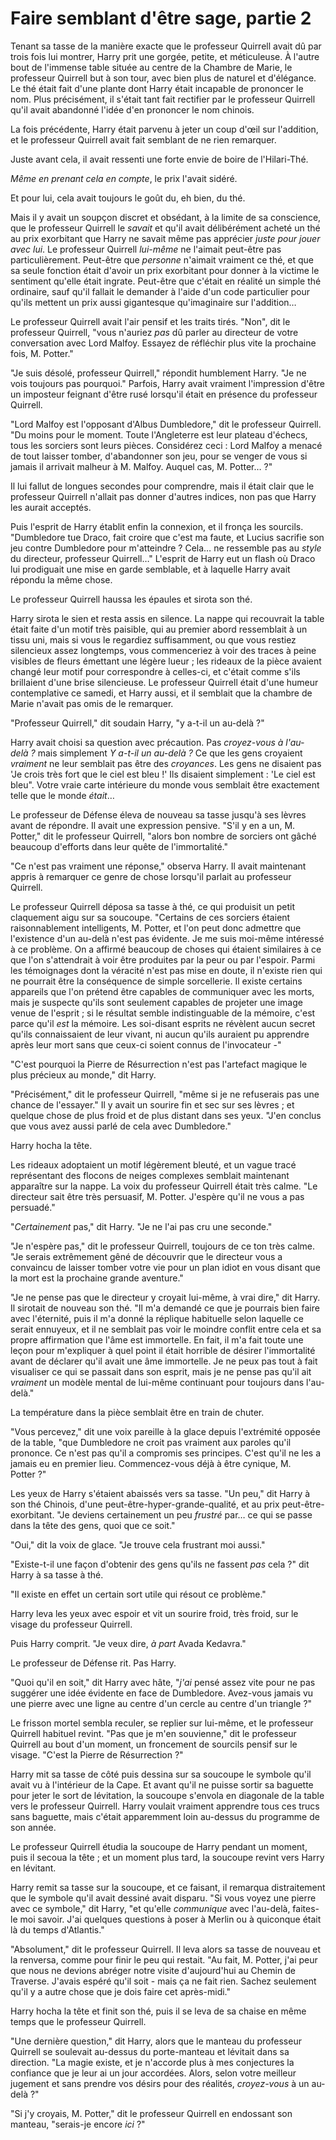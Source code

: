 # Faire semblant d'être sage, partie 2

Tenant sa tasse de la manière exacte que le professeur Quirrell avait dû
par trois fois lui montrer, Harry prit une gorgée, petite, et
méticuleuse. À l'autre bout de l'immense table située au centre de la
Chambre de Marie, le professeur Quirrell but à son tour, avec bien plus
de naturel et d'élégance. Le thé était fait d'une plante dont Harry
était incapable de prononcer le nom. Plus précisément, il s'était tant
fait rectifier par le professeur Quirrell qu'il avait abandonné l'idée
d'en prononcer le nom chinois.

La fois précédente, Harry était parvenu à jeter un coup d'œil sur
l'addition, et le professeur Quirrell avait fait semblant de ne rien
remarquer.

Juste avant cela, il avait ressenti une forte envie de boire de
l'Hilari-Thé.

*Même en prenant cela en compte*, le prix l'avait sidéré.

Et pour lui, cela avait toujours le goût du, eh bien, du thé.

Mais il y avait un soupçon discret et obsédant, à la limite de sa
conscience, que le professeur Quirrell le *savait* et qu'il avait
délibérément acheté un thé au prix exorbitant que Harry ne savait même
pas apprécier *juste pour jouer avec lui*. Le professeur Quirrell
*lui-même* ne l'aimait peut-être pas particulièrement. Peut-être que
*personne* n'aimait vraiment ce thé, et que sa seule fonction était
d'avoir un prix exorbitant pour donner à la victime le sentiment qu'elle
était ingrate. Peut-être que c'était en réalité un simple thé ordinaire,
sauf qu'il fallait le demander à l'aide d'un code particulier pour
qu'ils mettent un prix aussi gigantesque qu'imaginaire sur l'addition…

Le professeur Quirrell avait l'air pensif et les traits tirés. "Non",
dit le professeur Quirrell, "vous n'auriez *pas* dû parler au directeur
de votre conversation avec Lord Malfoy. Essayez de réfléchir plus vite
la prochaine fois, M. Potter."

"Je suis désolé, professeur Quirrell," répondit humblement Harry. "Je ne
vois toujours pas pourquoi." Parfois, Harry avait vraiment l'impression
d'être un imposteur feignant d'être rusé lorsqu'il était en présence du
professeur Quirrell.

"Lord Malfoy est l'opposant d'Albus Dumbledore," dit le professeur
Quirrell. "Du moins pour le moment. Toute l'Angleterre est leur plateau
d'échecs, tous les sorciers sont leurs pièces. Considérez ceci : Lord
Malfoy a menacé de tout laisser tomber, d'abandonner son jeu, pour se
venger de vous si jamais il arrivait malheur à M. Malfoy. Auquel cas, M.
Potter… ?"

Il lui fallut de longues secondes pour comprendre, mais il était clair
que le professeur Quirrell n'allait pas donner d'autres indices, non pas
que Harry les aurait acceptés.

Puis l'esprit de Harry établit enfin la connexion, et il fronça les
sourcils. "Dumbledore tue Draco, fait croire que c'est ma faute, et
Lucius sacrifie son jeu contre Dumbledore pour m'atteindre ? Cela… ne
ressemble pas au *style* du directeur, professeur Quirrell…" L'esprit de
Harry eut un flash où Draco lui prodiguait une mise en garde semblable,
et à laquelle Harry avait répondu la même chose.

Le professeur Quirrell haussa les épaules et sirota son thé.

Harry sirota le sien et resta assis en silence. La nappe qui recouvrait
la table était faite d'un motif très paisible, qui au premier abord
ressemblait à un tissu uni, mais si vous le regardiez suffisamment, ou
que vous restiez silencieux assez longtemps, vous commenceriez à voir
des traces à peine visibles de fleurs émettant une légère lueur ; les
rideaux de la pièce avaient changé leur motif pour correspondre à
celles-ci, et c'était comme s'ils brillaient d'une brise silencieuse. Le
professeur Quirrell était d'une humeur contemplative ce samedi, et Harry
aussi, et il semblait que la chambre de Marie n'avait pas omis de le
remarquer.

"Professeur Quirrell," dit soudain Harry, "y a-t-il un au-delà ?"

Harry avait choisi sa question avec précaution. Pas *croyez-vous à
l'au-delà ?* mais simplement *Y a-t-il un au-delà ?* Ce que les gens
croyaient *vraiment* ne leur semblait pas être des *croyances*. Les gens
ne disaient pas 'Je crois très fort que le ciel est bleu !' Ils disaient
simplement : 'Le ciel est bleu". Votre vraie carte intérieure du monde
vous semblait être exactement telle que le monde *était*…

Le professeur de Défense éleva de nouveau sa tasse jusqu'à ses lèvres
avant de répondre. Il avait une expression pensive. "S'il y en a un, M.
Potter," dit le professeur Quirrell, "alors bon nombre de sorciers ont
gâché beaucoup d'efforts dans leur quête de l'immortalité."

"Ce n'est pas vraiment une réponse," observa Harry. Il avait maintenant
appris à remarquer ce genre de chose lorsqu'il parlait au professeur
Quirrell.

Le professeur Quirrell déposa sa tasse à thé, ce qui produisit un petit
claquement aigu sur sa soucoupe. "Certains de ces sorciers étaient
raisonnablement intelligents, M. Potter, et l'on peut donc admettre que
l'existence d'un au-delà n'est pas évidente. Je me suis moi-même
intéressé à ce problème. On a affirmé beaucoup de choses qui étaient
similaires à ce que l'on s'attendrait à voir être produites par la peur
ou par l'espoir. Parmi les témoignages dont la véracité n'est pas mise
en doute, il n'existe rien qui ne pourrait être la conséquence de simple
sorcellerie. Il existe certains appareils que l'on prétend être capables
de communiquer avec les morts, mais je suspecte qu'ils sont seulement
capables de projeter une image venue de l'esprit ; si le résultat semble
indistinguable de la mémoire, c'est parce qu'il *est* la mémoire. Les
soi-disant esprits ne révèlent aucun secret qu'ils connaissaient de leur
vivant, ni aucun qu'ils auraient pu apprendre après leur mort sans que
ceux-ci soient connus de l'invocateur -"

"C'est pourquoi la Pierre de Résurrection n'est pas l'artefact magique
le plus précieux au monde," dit Harry.

"Précisément," dit le professeur Quirrell, "même si je ne refuserais pas
une chance de l'essayer." Il y avait un sourire fin et sec sur ses
lèvres ; et quelque chose de plus froid et de plus distant dans ses
yeux. "J'en conclus que vous avez aussi parlé de cela avec Dumbledore."

Harry hocha la tête.

Les rideaux adoptaient un motif légèrement bleuté, et un vague tracé
représentant des flocons de neiges complexes semblait maintenant
apparaître sur la nappe. La voix du professeur Quirrell était très
calme. "Le directeur sait être très persuasif, M. Potter. J'espère qu'il
ne vous a pas persuadé."

"*Certainement* pas," dit Harry. "Je ne l'ai pas cru une seconde."

"Je n'espère pas," dit le professeur Quirrell, toujours de ce ton très
calme. "Je serais extrêmement gêné de découvrir que le directeur vous a
convaincu de laisser tomber votre vie pour un plan idiot en vous disant
que la mort est la prochaine grande aventure."

"Je ne pense pas que le directeur y croyait lui-même, à vrai dire," dit
Harry. Il sirotait de nouveau son thé. "Il m'a demandé ce que je
pourrais bien faire avec l'éternité, puis il m'a donné la réplique
habituelle selon laquelle ce serait ennuyeux, et il ne semblait pas voir
le moindre conflit entre cela et sa propre affirmation que l'âme est
immortelle. En fait, il m'a fait toute une leçon pour m'expliquer à quel
point il était horrible de désirer l'immortalité avant de déclarer qu'il
avait une âme immortelle. Je ne peux pas tout à fait visualiser ce qui
se passait dans son esprit, mais je ne pense pas qu'il ait *vraiment* un
modèle mental de lui-même continuant pour toujours dans l'au-delà."

La température dans la pièce semblait être en train de chuter.

"Vous percevez," dit une voix pareille à la glace depuis l'extrémité
opposée de la table, "que Dumbledore ne croit pas vraiment aux paroles
qu'il prononce. Ce n'est pas qu'il a compromis ses principes. C'est
qu'il ne les a jamais eu en premier lieu. Commencez-vous déjà à être
cynique, M. Potter ?"

Les yeux de Harry s'étaient abaissés vers sa tasse. "Un peu," dit Harry
à son thé Chinois, d'une peut-être-hyper-grande-qualité, et au prix
peut-être-exorbitant. "Je deviens certainement un peu *frustré* par… ce
qui se passe dans la tête des gens, quoi que ce soit."

"Oui," dit la voix de glace. "Je trouve cela frustrant moi aussi."

"Existe-t-il une façon d'obtenir des gens qu'ils ne fassent *pas*
cela ?" dit Harry à sa tasse à thé.

"Il existe en effet un certain sort utile qui résout ce problème."

Harry leva les yeux avec espoir et vit un sourire froid, très froid, sur
le visage du professeur Quirrell.

Puis Harry comprit. "Je veux dire, *à part* Avada Kedavra."

Le professeur de Défense rit. Pas Harry.

"Quoi qu'il en soit," dit Harry avec hâte, "*j'ai* pensé assez vite pour
ne pas suggérer une idée évidente en face de Dumbledore. Avez-vous
jamais vu une pierre avec une ligne au centre d'un cercle au centre d'un
triangle ?"

Le frisson mortel sembla reculer, se replier sur lui-même, et le
professeur Quirrell habituel revint. "Pas que je m'en souvienne," dit le
professeur Quirrell au bout d'un moment, un froncement de sourcils
pensif sur le visage. "C'est la Pierre de Résurrection ?"

Harry mit sa tasse de côté puis dessina sur sa soucoupe le symbole qu'il
avait vu à l'intérieur de la Cape. Et avant qu'il ne puisse sortir sa
baguette pour jeter le sort de lévitation, la soucoupe s'envola en
diagonale de la table vers le professeur Quirrell. Harry voulait
vraiment apprendre tous ces trucs sans baguette, mais c'était
apparemment loin au-dessus du programme de son année.

Le professeur Quirrell étudia la soucoupe de Harry pendant un moment,
puis il secoua la tête ; et un moment plus tard, la soucoupe revint vers
Harry en lévitant.

Harry remit sa tasse sur la soucoupe, et ce faisant, il remarqua
distraitement que le symbole qu'il avait dessiné avait disparu. "Si vous
voyez une pierre avec ce symbole," dit Harry, "et qu'elle *communique*
avec l'au-delà, faites-le moi savoir. J'ai quelques questions à poser à
Merlin ou à quiconque était là du temps d'Atlantis."

"Absolument," dit le professeur Quirrell. Il leva alors sa tasse de
nouveau et la renversa, comme pour finir le peu qui restait. "Au fait,
M. Potter, j'ai peur que nous ne devions abréger notre visite
d'aujourd'hui au Chemin de Traverse. J'avais espéré qu'il soit - mais ça
ne fait rien. Sachez seulement qu'il y a autre chose que je dois faire
cet après-midi."

Harry hocha la tête et finit son thé, puis il se leva de sa chaise en
même temps que le professeur Quirrell.

"Une dernière question," dit Harry, alors que le manteau du professeur
Quirrell se soulevait au-dessus du porte-manteau et lévitait dans sa
direction. "La magie existe, et je n'accorde plus à mes conjectures la
confiance que je leur ai un jour accordées. Alors, selon votre meilleur
jugement et sans prendre vos désirs pour des réalités, *croyez-vous* à
un au-delà ?"

"Si j'y croyais, M. Potter," dit le professeur Quirrell en endossant son
manteau, "serais-je encore *ici* ?" 
